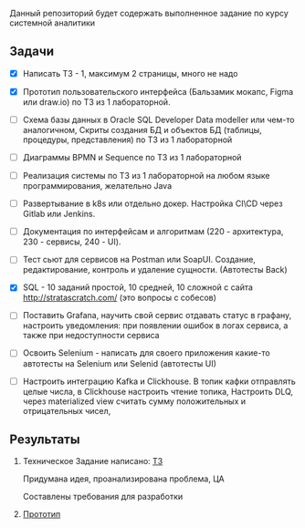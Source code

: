 Данный репозиторий будет содержать выполненное задание по курсу системной аналитики

## Задачи
- [X] Написать ТЗ - 1, максимум 2 страницы, много не надо

- [X] Прототип пользовательского интерфейса (Бальзамик мокапс, Figma  или draw.io) по ТЗ из 1 лабораторной.

- [ ]  Схема базы данных в Oracle SQL Developer Data modeller или чем-то аналогичном, Скриты создания БД и объектов БД (таблицы, процедуры, представления) по ТЗ из 1 лабораторной
- [ ] Диаграммы BPMN и Sequence по ТЗ из 1 лабораторной
- [ ] Реализация системы по ТЗ из 1 лабораторной на любом языке программирования, желательно Java
- [ ] Развертывание в k8s или отдельно докер. Настройка CI\CD через Gitlab или Jenkins. 
- [ ] Документация по интерфейсам и алгоритмам (220 - архитектура, 230 - сервисы, 240 - UI).
- [ ] Тест сьют для сервисов на Postman или SoapUI. Создание, редактирование, контроль и удаление сущности. (Автотесты Back)
- [X] SQL - 10 заданий простой, 10 средней, 10 сложной с сайта http://stratascratch.com/ (это вопросы с собесов)
- [ ] Поставить Grafana, научить свой сервис отдавать статус в графану, настроить уведомления: при появлении ошибок в логах сервиса, а также при недоступности сервиса
- [ ] Освоить Selenium - написать для своего приложения какие-то автотесты на Selenium или Selenid (автотесты UI)
- [ ] Настроить интеграцию Kafka и Clickhouse. В топик кафки отправлять целые числа, в Clickhouse настроить чтение топика, Настроить DLQ, через materialized view считать сумму положительных и отрицательных чисел, 

## Результаты
1. Техническое Задание написано: [ТЗ](/ТЗ.md)

   Придумана идея, проанализирована проблема, ЦА

   Составлены требования для разработки
2. [Прототип](/Prototype_link.md)

